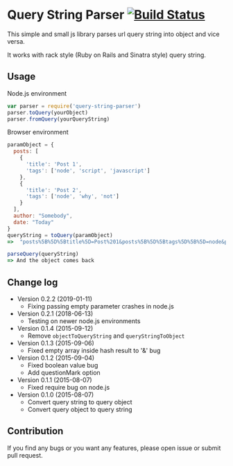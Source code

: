 # Query String Parser [![Build Status](https://travis-ci.org/zhangkaiyulw/query-parser.svg?branch=master)](https://travis-ci.org/zhangkaiyulw/query-parser)

This simple and small js library parses url query string into object and vice versa.

It works with rack style (Ruby on Rails and Sinatra style) query string.

## Usage

Node.js environment
``` javascript
var parser = require('query-string-parser')
parser.toQuery(yourObject)
parser.fromQuery(yourQueryString)
```

Browser environment
``` javascript
paramObject = {
  posts: [
    {
      'title': 'Post 1',
      'tags': ['node', 'script', 'javascript']
    },
    {
      'title': 'Post 2',
      'tags': ['node', 'why', 'not']
    }
  ],
  author: "Somebody",
  date: "Today"
}
queryString = toQuery(paramObject)
=>  "posts%5B%5D%5Btitle%5D=Post%201&posts%5B%5D%5Btags%5D%5B%5D=node&posts%5B%5D%5Btags%5D%5B%5D=script&posts%5B%5D%5Btags%5D%5B%5D=javascript&posts%5B%5D%5Btitle%5D=Post%202&posts%5B%5D%5Btags%5D%5B%5D=node&posts%5B%5D%5Btags%5D%5B%5D=why&posts%5B%5D%5Btags%5D%5B%5D=not&author=Somebody&date=Today"

parseQuery(queryString)
=> And the object comes back
```

## Change log

- Version 0.2.2 (2019-01-11)
  - Fixing passing empty parameter crashes in node.js
- Version 0.2.1 (2018-06-13)
  - Testing on newer node.js environments
- Version 0.1.4 (2015-09-12)
  - Remove `objectToQueryString` and `queryStringToObject`
- Version 0.1.3 (2015-09-06)
  - Fixed empty array inside hash result to '&' bug
- Version 0.1.2 (2015-09-04)
  - Fixed boolean value bug
  - Add questionMark option
- Version 0.1.1 (2015-08-07)
  - Fixed require bug on node.js
- Version 0.1.0 (2015-08-07)
  - Convert query string to query object
  - Convert query object to query string

## Contribution

If you find any bugs or you want any features, please open issue or submit pull request.
